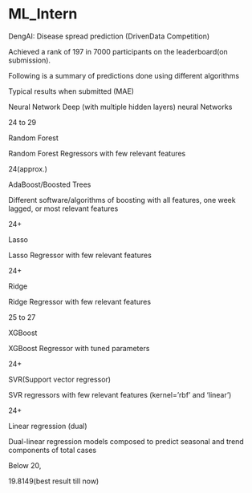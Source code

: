 # ML_Intern
DengAI: Disease spread prediction (DrivenData Competition)

Achieved a rank of 197 in 7000 participants on the leaderboard(on submission).

Following is a summary of predictions done using different algorithms



Typical results when submitted (MAE)



Neural Network
Deep (with multiple hidden layers) neural Networks

24 to 29

Random Forest

Random Forest Regressors with few relevant features

24(approx.)

AdaBoost/Boosted Trees

Different software/algorithms of boosting with all features, one week lagged, or most
relevant features

24+

Lasso

Lasso Regressor with few relevant features

24+

Ridge

Ridge Regressor with few relevant features

25 to 27

XGBoost

XGBoost Regressor with tuned parameters

24+

SVR(Support vector regressor)

SVR regressors with few relevant features (kernel=’rbf’ and ‘linear’)

24+

Linear regression (dual)

Dual-linear regression models composed to predict seasonal and trend components of total cases


Below 20,

19.8149(best result till now)
